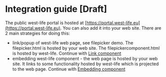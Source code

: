 # Integration guide \[Draft\]

The public west-life portal is hosted at [https://portal.west-life.eu](https://portal.west-life.eu). You can also add it into your web site. There are 2 main strategies for doing this:

* link/popup of west-life web page, see filepicker demo. The filepicker.html is hosted by your web site. The filepickercomponent.html is hosted by west-life. Continue with [Link component](integration-guide/link-component.md)
* embedding west-life component - the web page is hosted by your web site.  It links to some functionality hosted by west-life which is projected to the web page. Continue with [Embedding component](integration-guide/embedding-component-into-web-site.md)



